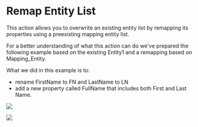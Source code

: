 # Remap Entity List

This action allows you to overwrite an existing entity list by remapping its properties using a preexisting mapping entity list.

For a better understanding of what this action can do we've prepared the following example based on the existing Entity1 and a remapping based on Mapping\_Entity.

What we did in this example is to:

* rename FirstName to FN and LastName to LN 
* add a new property called FullName that includes both First and Last Name.

![](http://static.dnnsharp.com/documentation/mapping_entities_1.png)

![](http://static.dnnsharp.com/documentation/mapping_entities_2.png)
